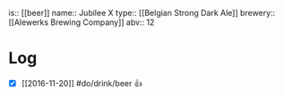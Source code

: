 is:: [[beer]]
name:: Jubilee X
type:: [[Belgian Strong Dark Ale]]
brewery:: [[Alewerks Brewing Company]]
abv:: 12

# Log
- [x] [[2016-11-20]] #do/drink/beer 👍
